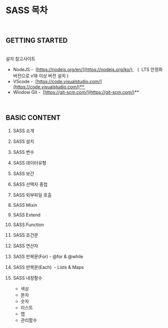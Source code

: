 
# SASS 목차

<br>

## GETTING STARTED

<br>  
설치 참고사이트   


- NodeJS -  [https://nodejs.org/en/](https://nodejs.org/ko/)    (  LTS 안정화 버전으로 v18 이상 버전 설치 )
- VScode -  [https://code.visualstudio.com/](https://code.visualstudio.com/)** 
- Window Git -  [https://git-scm.com/](https://git-scm.com/)**

<br>

## BASIC CONTENT

1. SASS 소개
2. SASS 설치
3. SASS 변수
4. SASS 데이터유형
5. SASS 보간
6. SASS 선택자 중첩
7. SASS 외부파일 호출
8. SASS Mixin
9. SASS Extend
10. SASS Function
11. SASS 조건문
12. SASS 연산자
13. SASS 반복문(For) - @for & @while
14. SASS 반복문(Each)  - Lists & Maps
15. SASS 내장함수

    - 색상
    - 문자
    - 숫자
    - 리스트
    - 맵
    - 관리함수